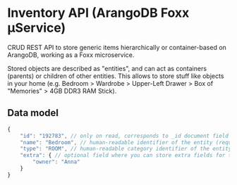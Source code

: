# Inventory API (ArangoDB Foxx µService)

CRUD REST API to store generic items hierarchically or container-based on ArangoDB, working as a Foxx microservice.

Stored objects are described as "entities", and can act as containers (parents) or children of other entities. This allows to store stuff like objects in your home (e.g. Bedroom > Wardrobe > Upper-Left Drawer > Box of "Memories" > 4GB DDR3 RAM Stick).

## Data model

```js
{
    "id": "192783", // only on read, corresponds to _id document field (generated by arangodb, unique)
    "name": "Bedroom", // human-readable identifier of the entity (required, not unique)
    "type": "ROOM", // human-readable category identifier of the entity (optional)
    "extra": { // optional field where you can store extra fields for the entity
        "owner": "Anna"
    }
}
```
